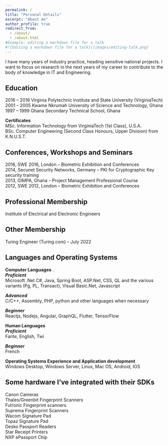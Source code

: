 ```yaml
---
permalink: /
title: "Personal Details"
excerpt: "About me"
author_profile: true
redirect_from: 
  - /about/
  - /about.html
#Example: editing a markdown file for a talk
#![Editing a markdown file for a talk](/images/editing-talk.png)
---
```

I have many years of industry practice, heading sensitive national projects. I want to focus on research in the next years of my career to contribute to the body of knowledge in IT and Engineering.

Education
------
2016 – 2018       Virginia Polytechnic Institute and State University (VirginiaTech)  
2001 – 2005       Kwame Nkrumah University of Science and Technology, Ghana  
1997 – 1999       Ghana Secondary Technical School, Ghana

**Certificates**   
MSc. Information Technology from VirginiaTech (1st Class), U.S.A.  
BSc. Computer Engineering (Second Class Honours, Upper Division) from K.N.U.S.T.  

Conferences, Workshops and Seminars
------
2016, SWE 2016, London – Biometric Exhibition and Conferences   
2014, Secunet Security Networks, Germany – PKI for Cryptographic Key security training  
2013, GIMPA, Ghana – Project Management Professional Course  
2012, SWE 2012, London – Biometric Exhibition and Conferences  


Professional Membership
------
Institute of Electrical and Electronic Engineers   


Other Membership
------
Turing Engineer (Turing.com) – July 2022  


Languages and Operating Systems
------
**Computer Languages** .  
***Proficient***  
Microsoft .Net C#, Java, Spring Boot, ASP.Net, CSS, QL and the various variants (Pg, PL, Transact), Visual Basic.Net, Javascript

***Advanced***  
C/C++, Assembly, PHP, python and other languages when necessary

***Beginner***  
Reactjs, Nodejs, Angular, GraphQL, Flutter, TensorFlow 

**Human Languages**   
***Proficient***  
Fante, English, Twi

***Beginner***  
French


**Operating Systems Experience and Application development**  
Windows Desktop, Windows Server, Linux, Mac OS, Android, IOS  



Some hardware I’ve integrated with their SDKs 
------
Canon Cameras  
Thales/Greenbit Fingerprint Scanners  
Futronic Fingerprint scanners  
Suprema Fingerprint Scanners   
Wacom Signature Pad	  
Topaz Signature Pad  
Desko Passport Readers   
Star Receipt Printers   
NXP ePassport Chip   
  